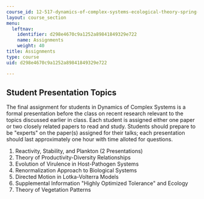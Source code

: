 ```yaml
---
course_id: 12-517-dynamics-of-complex-systems-ecological-theory-spring-2001
layout: course_section
menu:
  leftnav:
    identifier: d298e4670c9a1252a89841849329e722
    name: Assignments
    weight: 40
title: Assignments
type: course
uid: d298e4670c9a1252a89841849329e722

---
```


Student Presentation Topics
---------------------------

The final assignment for students in Dynamics of Complex Systems is a formal presentation before the class on recent research relevant to the topics discussed earlier in class. Each student is assigned either one paper or two closely related papers to read and study. Students should prepare to be "experts" on the paper(s) assigned for their talks; each presentation should last approximately one hour with time alloted for questions.

1.  Reactivity, Stability, and Plankton (2 Presentations)
2.  Theory of Productivity-Diversity Relationships
3.  Evolution of Virulence in Host-Pathogen Systems
4.  Renormalization Approach to Biological Systems
5.  Directed Motion in Lotka-Volterra Models
6.  Supplemental Information "Highly Optimized Tolerance" and Ecology
7.  Theory of Vegetation Patterns